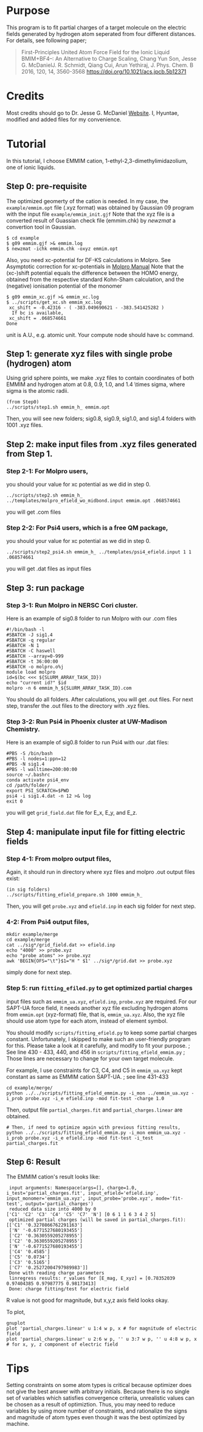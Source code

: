 # Purpose
This program is to fit partial charges of a target molecule on the electric fields generated by hydrogen atom seperated from four different distances.
For details, see following paper;
> First-Principles United Atom Force Field for the Ionic Liquid BMIM+BF4–: An Alternative to Charge Scaling, 
> Chang Yun Son, Jesse G. McDanielJ. R. Schmidt, Qiang Cui, Arun Yethiraj, J. Phys. Chem. B 2016, 120, 14, 3560-3568
> https://doi.org/10.1021/acs.jpcb.5b12371 

# Credits
Most credits should go to Dr. Jesse G. McDaniel [Website](https://ww2.chemistry.gatech.edu/mcdaniel/jesse-g-mcdaniel).
I, Hyuntae, modified and added files for my convenience.

# Tutorial
In this tutorial, I choose EMMIM cation, 1-ethyl-2,3-dimethylimidazolium, one of ionic liquids.

## Step 0: pre-requisite
The optimized geomerty of the cation is needed.
In my case, the `example/emmim.opt` file (.xyz format) was obtained by Gaussian 09 program with the input file `example/emmim_init.gjf` 
Note that the xyz file is a converted result of Guassian check file (emmim.chk) by *newzmat* a convertion tool in Gaussian. 
```
$ cd example
$ g09 emmim.gjf >& emmim.log
$ newzmat -ichk emmim.chk -oxyz emmim.opt
```

Also, you need xc-potential for DF-KS calculations in Molpro.
See Asymptotic correction for xc-potentials in [Molpro Manual](https://www.molpro.net/info/release/doc/manual/node193.html)
Note that the (xc-)shift potential equals the difference between the HOMO energy, obtained from the respective standard Kohn-Sham calculation, and the (negative) ionisation potential of the monomer  
```
$ g09 emmim_xc.gjf >& emmim_xc.log
$ ../scripts/get_xc.sh emmim_xc.log
 xc_shift = -0.42316 - ( -383.049690621 - -383.541425282 )
  If bc is available,
 xc_shift = .068574661
Done
```
unit is A.U., e.g. atomic unit. Your compute node should have `bc` command.

## Step 1: generate xyz files with single probe (hydrogen) atom
Using grid sphere points, we make .xyz files to contain coordinates of both EMMIM and hydrogen atom at 0.8, 0.9, 1.0, and 1.4 \times sigma, where sigma is the atomic radii.
```
(from Step0)
../scripts/step1.sh emmim_h_ emmim.opt
```
Then, you will see new folders; sig0.8, sig0.9, sig1.0, and sig1.4 folders with 1001 .xyz files.

## Step 2: make input files from .xyz files generated from Step 1.
### Step 2-1: For Molpro users,
you should your value for xc potential as we did in step 0.
```
../scripts/step2.sh emmim_h_ ../templates/molpro_efield_wo_midbond.input emmim.opt .068574661
```
you will get .com files

### Step 2-2: For Psi4 users, which is a free QM package,
you should your value for xc potential as we did in step 0.
```
../scripts/step2_psi4.sh emmim_h_ ../templates/psi4_efield.input 1 1 .068574661
```
you will get .dat files as input files

## Step 3: run package
### Step 3-1: Run Molpro in NERSC Cori cluster.
Here is an example of sig0.8 folder to run Molpro with our .com files
```
#!/bin/bash -l
#SBATCH -J sig1.4
#SBATCH -q regular
#SBATCH -N 1
#SBATCH -C haswell
#SBATCH --array=0-999
#SBATCH -t 36:00:00
#SBATCH -o molpro.o%j
module load molpro
id=$(bc <<< ${SLURM_ARRAY_TASK_ID})
echo "current id?" $id
molpro -n 6 emmim_h_${SLURM_ARRAY_TASK_ID}.com
```
You should do all folders. After calculations, you will get .out files.
For next step, transfer the .out files to the directory with .xyz files. 

### Step 3-2: Run Psi4 in Phoenix cluster at UW-Madison Chemistry.
Here is an example of sig0.8 folder to run Psi4 with our .dat files:
```
#PBS -S /bin/bash
#PBS -l nodes=1:ppn=12
#PBS -N sig1.4
#PBS -l walltime=200:00:00
source ~/.bashrc
conda activate psi4_env
cd /path/folder/
export PSI_SCRATCH=$PWD
psi4 -i sig1.4.dat -n 12 >& log
exit 0
```
you will get `grid_field.dat` file for E_x, E_y, and E_z.

## Step 4: manipulate input file for fitting electric fields
### Step 4-1: From molpro output files,
Again, it should run in directory where xyz files and molpro .out output files exist:
```
(in sig folders)
../scripts/fitting_efield_prepare.sh 1000 emmim_h_
```
Then, you will get `probe.xyz` and `efield.inp` in each sig folder for next step.

### 4-2: From Psi4 output files,
```
mkdir example/merge
cd example/merge
cat ../sig*/grid_field.dat >> efield.inp
echo "4000" >> probe.xyz
echo "probe atoms" >> probe.xyz
awk 'BEGIN{OFS="\t"}$1="H " $1' ../sig*/grid.dat >> probe.xyz
```
simply done for next step.

### Step 5: run `fitting_efiled.py` to get optimized partial charges
input files such as `emmim_ua.xyz`, `efield.inp`, `probe.xyz` are required.
For our SAPT-UA force field, it needs another xyz file excluding hydrogen atoms from `emmim.opt` (xyz-format) file, that is, `emmim_ua.xyz`.
Also, the xyz file should use atom type for each atom, instead of element symbol.

You should modify `scripts/fitting_efield.py` to keep some partial charges constant.
Unfortunately, I skipped to make such an user-friendly program for this.
Please take a look at it carefully, and modify to fit your purpose.
; See line 430 - 433, 440, and 456 in `scripts/fitting_efield_emmim.py`
; Those lines are necessary to change for your own target molecule.

For example, I use constraints for C3, C4, and C5 in `emmim_ua.xyz` kept constant as same as EMMIM cation SAPT-UA.
; see line 431-433
```
cd example/merge/
python ../../scripts/fitting_efield_emmim.py -i_mon ../emmim_ua.xyz -i_prob probe.xyz -i_e efield.inp -mod fit-test -charge 1.0 
```
Then, output file `partial_charges.fit` and `partial_charges.linear` are obtained.
```
# Then, if need to optimize again with previous fitting results,
python ../../scripts/fitting_efield_emmim.py -i_mon emmim_ua.xyz -i_prob probe.xyz -i_e efield.inp -mod fit-test -i_test partial_charges.fit
```

## Step 6: Result
The EMMIM cation's result looks like:
```
 input arguments: Namespace(args=[], charge=1.0, i_test='partial_charges.fit', input_efield='efield.inp', input_monomer='emmim_ua.xyz', input_probe='probe.xyz', mode='fit-test', output='partial_charges')
 reduced data size into 4000 by 0
['C1' 'C2' 'C3' 'C4' 'C5' 'C7' 'N'] [0 6 1 1 6 3 4 2 5]
 optimized partial charges (will be saved in partial_charges.fit):
[['C1' '0.3270866762291163']
 ['N' '-0.6771527680193455']
 ['C2' '0.3630559205278955']
 ['C2' '0.3630559205278955']
 ['N' '-0.6771527680193455']
 ['C4' '0.4585']
 ['C5' '0.0734']
 ['C3' '0.5165']
 ['C7' '0.25272004797989983']]
 Done with reading charge parameters
 linregress results: r_values for [E_mag, E_xyz] = [0.78352039 0.97404385 0.97987775 0.98173413]
 Done: charge fitting/test for electric field
```
R value is not good for magnitude, but x,y,z axis field looks okay.

To plot,
```
gnuplot
plot 'partial_charges.linear' u 1:4 w p, x # for magnitude of electric field
plot 'partial_charges.linear' u 2:6 w p, '' u 3:7 w p, '' u 4:8 w p, x # for x, y, z component of electric field
```

# Tips
Setting constraints on some atom types is critical because optimizer does not give the best answer with arbitrary initials.
Because there is no single set of variables which satisfies convergence criteria, unrealistic values can be chosen as a result of optimiztion.
Thus, you may need to reduce variables by using more number of constraints, and rationalize the signs and magnitude of atom types even though it was the best optimized by machine.
